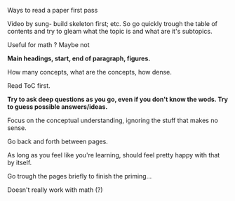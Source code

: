 
Ways to read a paper first pass

Video by sung- build skeleton first;
etc.
So go quickly trough the table of contents and try to gleam what the topic is and what are it's subtopics.

Useful for math ? Maybe not

**Main headings, start, end of paragraph, figures.**

How many concepts, what are the concepts, how dense.


Read ToC first.


**Try to ask deep questions as you go, even if you don't know the wods. Try to guess possible answers/ideas.**


Focus on the conceptual understanding, ignoring the stuff that makes no sense.

Go back and forth between pages.

As long as you feel like you're learning, should feel pretty happy with that by itself.


Go trough the pages briefly to finish the priming...

Doesn't really work with math (?)

